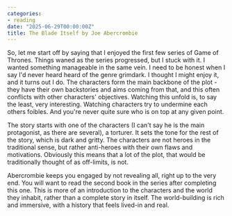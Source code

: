 ```yaml
---
categories:
- reading
date: "2025-06-29T00:00:00Z"
title: The Blade Itself by Joe Abercrombie
---
```


So, let me start off by saying that I enjoyed the first few series of Game of Thrones. Things waned as the series progressed, but I stuck with it. I wanted something manageable in the same vein. I need to be honest when I say I'd never heard heard of the genre grimdark. I thought I might enjoy it, and it turns out I do. The characters form the main backbone of the plot - they have their own backstories and aims coming from that, and this often conflicts with other characters' objectives. Watching this unfold is, to say the least, very interesting. Watching characters try to undermine each others foibles. And you're never quite sure who is on top at any given point.

The story starts with one of the characters (I can't say he is the main protagonist, as there are several), a torturer. It sets the tone for the rest of the story, which is dark and gritty. The characters are not heroes in the traditional sense, but rather anti-heroes with their own flaws and motivations. Obviously this means that a lot of the plot, that would be traditionally thought of as off-limits, is not.

Abercrombie keeps you engaged by not revealing all, right up to the very end. You will want to read the second book in the series after completing this one. This is more of an introduction to the characters and the world they inhabit, rather than a complete story in itself. The world-building is rich and immersive, with a history that feels lived-in and real.
